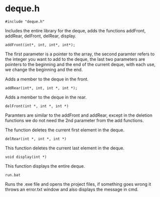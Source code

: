 # deque.h 

    #include "deque.h"

Includes the entire library for the deque, adds the functions addFront, addRear, delFront, delRear, display.

    addFront(int*, int, int*, int*);

The first parameter is a pointer to the array, the second paramter refers to the integer you want to add to the deque, the last two 
parameters are pointers to the beginning and the end of the current deque, with each use, we change the beginning and the end.

Adds a member to the deque in the front.

    addRear(int*, int, int *, int *);

Adds a member to the deque in the rear.

    delFront(int *, int *, int *)

Paramters are similar to the addFront and addRear, except in the deletion functions we do not need the 2nd parameter from the add functions. 

The function deletes the current first element in the deque.

    delRear(int *, int *, int *)

This function deletes the current last element in the deque.

    void display(int *)

This function displays the entire deque.

    run.bat

Runs the .exe file and opens the project files, if something goes wrong it throws an error.txt window and also displays the message in cmd.
